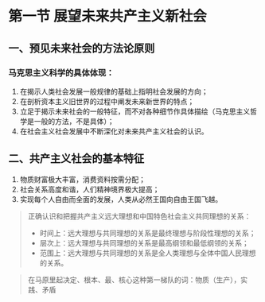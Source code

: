 # 第一节 展望未来共产主义新社会

## 一、预见未来社会的方法论原则

### 马克思主义科学的具体体现：

1. 在揭示人类社会发展一般规律的基础上指明社会发展的方向；
2. 在剖析资本主义旧世界的过程中阐发未来新世界的特点；
3. 立足于揭示未来社会的一般特征，而不对各种细节作具体描绘（马克思主义哲学是一般的方法，不是具体）；
4. 在社会主义社会发展中不断深化对未来共产主义社会的认识。

## 二、共产主义社会的基本特征

1. 物质财富极大丰富，消费资料按需分配；
2. 社会关系高度和谐，人们精神境界极大提高；
3. 实现每个人自由而全面的发展，人类从必然王国向自由王国飞越。

> 正确认识和把握共产主义远大理想和中国特色社会主义共同理想的关系：
>
> * 时间上：远大理想与共同理想的关系是最终理想与阶段性理想的关系；
> * 层次上：远大理想与共同理想的关系是最高纲领和最低纲领的关系；
> * 范围上：远大理想与共同理想的关系是全人类理想与全体中国人民理想的关系。

> 在马原里起决定、根本、最、核心这种第一梯队的词：物质（生产），实践、矛盾

